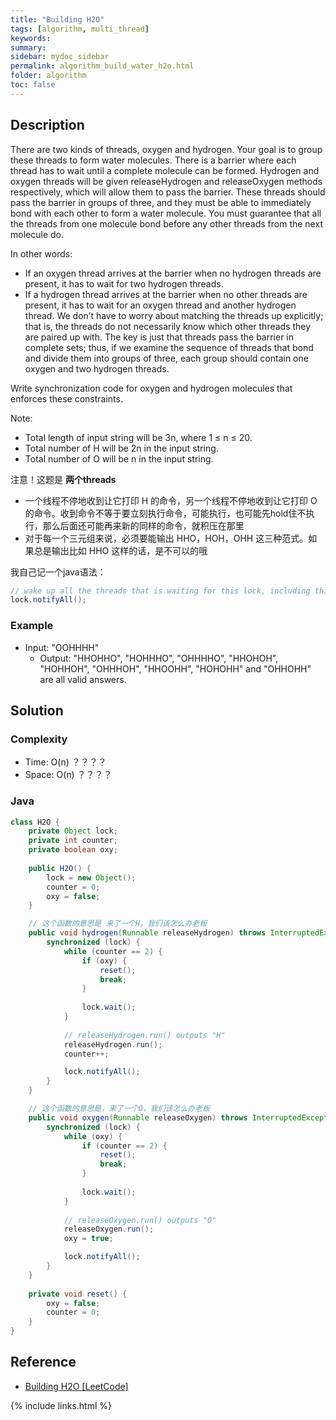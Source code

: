 ```yaml
---
title: "Building H2O"
tags: [algorithm, multi_thread]
keywords:
summary:
sidebar: mydoc_sidebar
permalink: algorithm_build_water_h2o.html
folder: algorithm
toc: false
---
```


## Description
There are two kinds of threads, oxygen and hydrogen. Your goal is to group these threads to form water molecules. There is a barrier where each thread has to wait until a complete molecule can be formed. Hydrogen and oxygen threads will be given releaseHydrogen and releaseOxygen methods respectively, which will allow them to pass the barrier. These threads should pass the barrier in groups of three, and they must be able to immediately bond with each other to form a water molecule. You must guarantee that all the threads from one molecule bond before any other threads from the next molecule do.

In other words:
* If an oxygen thread arrives at the barrier when no hydrogen threads are present, it has to wait for two hydrogen threads.
* If a hydrogen thread arrives at the barrier when no other threads are present, it has to wait for an oxygen thread and another hydrogen thread.
We don’t have to worry about matching the threads up explicitly; that is, the threads do not necessarily know which other threads they are paired up with. The key is just that threads pass the barrier in complete sets; thus, if we examine the sequence of threads that bond and divide them into groups of three, each group should contain one oxygen and two hydrogen threads.

Write synchronization code for oxygen and hydrogen molecules that enforces these constraints.

Note:
* Total length of input string will be 3n, where 1 ≤ n ≤ 20.
* Total number of H will be 2n in the input string.
* Total number of O will be n in the input string.

注意！这题是 **两个threads**
* 一个线程不停地收到让它打印 H 的命令，另一个线程不停地收到让它打印 O 的命令。收到命令不等于要立刻执行命令，可能执行，也可能先hold住不执行，那么后面还可能再来新的同样的命令，就积压在那里
* 对于每一个三元组来说，必须要能输出 HHO，HOH，OHH 这三种范式。如果总是输出比如 HHO 这样的话，是不可以的哦

我自己记一个java语法：
```java
// wake up all the threads that is waiting for this lock, including this thread
lock.notifyAll();
```

### Example
* Input: "OOHHHH"
  * Output: "HHOHHO", "HOHHHO", "OHHHHO", "HHOHOH", "HOHHOH", "OHHHOH", "HHOOHH", "HOHOHH" and "OHHOHH" are all valid answers.

## Solution

### Complexity
* Time: O(n) ？？？？
* Space: O(n) ？？？？

### Java
```java
class H2O {
    private Object lock;
    private int counter;
    private boolean oxy;
    
    public H2O() {
        lock = new Object();
        counter = 0;
        oxy = false;
    }

    // 这个函数的意思是 来了一个H，我们该怎么办老板
    public void hydrogen(Runnable releaseHydrogen) throws InterruptedException {
        synchronized (lock) {
            while (counter == 2) {
                if (oxy) {
                    reset();
                    break;
                }
                
                lock.wait();
            }
         
            // releaseHydrogen.run() outputs "H"
            releaseHydrogen.run();
            counter++;

            lock.notifyAll();
        }
    }

    // 这个函数的意思是，来了一个O，我们该怎么办老板
    public void oxygen(Runnable releaseOxygen) throws InterruptedException {
        synchronized (lock) {
            while (oxy) {
                if (counter == 2) {
                    reset();
                    break;
                }
                
                lock.wait();
            }
            
            // releaseOxygen.run() outputs "O"
            releaseOxygen.run();
            oxy = true;

            lock.notifyAll();
        }
    }
    
    private void reset() {
        oxy = false;
        counter = 0;
    }
}
```

## Reference
* [Building H2O [LeetCode]](https://leetcode.com/problems/building-h2o/description/)

{% include links.html %}
